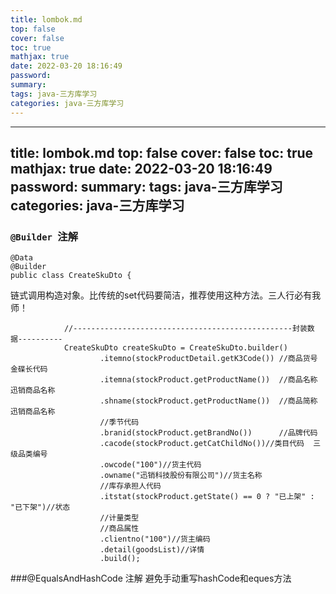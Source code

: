 ```yaml
---
title: lombok.md
top: false
cover: false
toc: true
mathjax: true
date: 2022-03-20 18:16:49
password:
summary:
tags: java-三方库学习
categories: java-三方库学习
---
```

---
title: lombok.md
top: false
cover: false
toc: true
mathjax: true
date: 2022-03-20 18:16:49
password:
summary:
tags: java-三方库学习
categories: java-三方库学习
---
### `@Builder `注解

~~~
@Data
@Builder
public class CreateSkuDto {
~~~

链式调用构造对象。比传统的set代码要简洁，推荐使用这种方法。三人行必有我师！
~~~
            //-------------------------------------------------封装数据----------
            CreateSkuDto createSkuDto = CreateSkuDto.builder()
                    .itemno(stockProductDetail.getK3Code()) //商品货号  金碟长代码
                    .itemna(stockProduct.getProductName())  //商品名称  迅销商品名称
                    .shname(stockProduct.getProductName())  //商品简称   迅销商品名称
                    //季节代码
                    .branid(stockProduct.getBrandNo())      //品牌代码
                    .cacode(stockProduct.getCatChildNo())//类目代码  三级品类编号
                    .owcode("100")//货主代码
                    .owname("迅销科技股份有限公司")//货主名称
                    //库存承担人代码
                    .itstat(stockProduct.getState() == 0 ? "已上架" : "已下架")//状态
                    //计量类型
                    //商品属性
                    .clientno("100")//货主编码
                    .detail(goodsList)//详情
                    .build();
~~~






###@EqualsAndHashCode 注解
避免手动重写hashCode和eques方法

